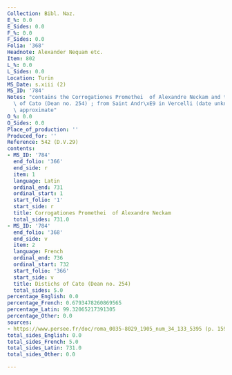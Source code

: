 ```yaml
---
Collection: Bibl. Naz.
E_%: 0.0
E_Sides: 0.0
F_%: 0.0
F_Sides: 0.0
Folia: '368'
Headnote: Alexander Nequam etc.
Item: 802
L_%: 0.0
L_Sides: 0.0
Location: Turin
MS_Date: s.xiii (2)
MS_ID: '784'
Notes: "contains the Corrogationes Promethei  of Alexandre Neckam and the Distichs\
  \ of Cato (Dean no. 254) ; from Saint Andr\xE9 in Vercelli (date unknown) ; foliation\
  \ approximate"
O_%: 0.0
O_Sides: 0.0
Place_of_production: ''
Produced_for: ''
Reference: 542 (D.V.29)
contents:
- MS_ID: '784'
  end_folio: '366'
  end_side: r
  item: 1
  language: Latin
  ordinal_end: 731
  ordinal_start: 1
  start_folio: '1'
  start_side: r
  title: Corrogationes Promethei  of Alexandre Neckam
  total_sides: 731.0
- MS_ID: '784'
  end_folio: '368'
  end_side: v
  item: 2
  language: French
  ordinal_end: 736
  ordinal_start: 732
  start_folio: '366'
  start_side: v
  title: Distichs of Cato (Dean no. 254)
  total_sides: 5.0
percentage_English: 0.0
percentage_French: 0.6793478260869565
percentage_Latin: 99.32065217391305
percentage_Other: 0.0
sources:
- https://www.persee.fr/doc/roma_0035-8029_1905_num_34_133_5395 (p. 159)
total_sides_English: 0.0
total_sides_French: 5.0
total_sides_Latin: 731.0
total_sides_Other: 0.0

---
```

